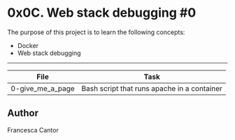 # 0x0C. Web stack debugging #0

The purpose of this project is to learn the following concepts:
- Docker
- Web stack debugging

---
File | Task
---|---
0-give_me_a_page | Bash script that runs apache in a container

## Author
Francesca Cantor